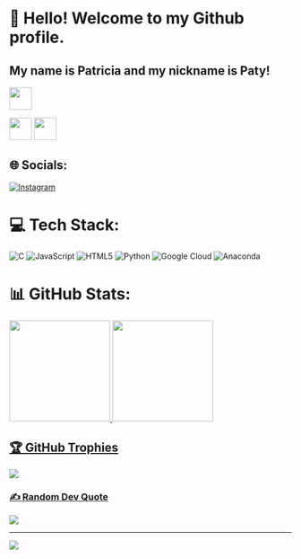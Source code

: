 # 👋 Hello! Welcome to my Github profile.
## My name is Patricia and my nickname is Paty!


<img loading="lazy" src="https://cdn.jsdelivr.net/gh/devicons/devicon/icons/git/git-original.svg" width="40" height="40"/>

<img loading="lazy" src="https://cdn.jsdelivr.net/gh/devicons/devicon/icons/java/java-original.svg" width="40" height="40"/> <img loading="lazy" src="https://cdn.jsdelivr.net/gh/devicons/devicon/icons/linux/linux-original.svg" width="40" height="40"/> 


## 🌐 Socials:
[![Instagram](https://img.shields.io/badge/Instagram-%23E4405F.svg?logo=Instagram&logoColor=white)](https://instagram.com/pathnog_) 

# 💻 Tech Stack:
![C](https://img.shields.io/badge/c-%2300599C.svg?style=for-the-badge&logo=c&logoColor=white) ![JavaScript](https://img.shields.io/badge/javascript-%23323330.svg?style=for-the-badge&logo=javascript&logoColor=%23F7DF1E) ![HTML5](https://img.shields.io/badge/html5-%23E34F26.svg?style=for-the-badge&logo=html5&logoColor=white) ![Python](https://img.shields.io/badge/python-3670A0?style=for-the-badge&logo=python&logoColor=ffdd54) ![Google Cloud](https://img.shields.io/badge/GoogleCloud-%234285F4.svg?style=for-the-badge&logo=google-cloud&logoColor=white) ![Anaconda](https://img.shields.io/badge/Anaconda-%2344A833.svg?style=for-the-badge&logo=anaconda&logoColor=white)


# 📊 GitHub Stats:
<div>
<a href="https://github.com/patricianog">
<img loading="lazy" height="180em" src="https://github-readme-stats.vercel.app/api/top-langs/?username=patricianog&layout=compact&langs_count=7&theme=dracula"/>
<img loading="lazy" height="180em" src="https://github-readme-stats.vercel.app/api?username=patricianog&show_icons=true&theme=dracula&include_all_commits=true&count_private=true"/>
</div>

  
## 🏆 GitHub Trophies
![](https://github-profile-trophy.vercel.app/?username=patricianog&theme=radical&no-frame=false&no-bg=true&margin-w=4)

### ✍️ Random Dev Quote
![](https://quotes-github-readme.vercel.app/api?type=vetical&theme=radical)


---
[![](https://visitcount.itsvg.in/api?id=patricianog&icon=0&color=0)](https://visitcount.itsvg.in)

<!-- Proudly created with GPRM ( https://gprm.itsvg.in ) -->
<!---
patricianog-stack/patricianog-stack is a ✨ special ✨ repository because its `README.md` (this file) appears on your GitHub profile.
You can click the Preview link to take a look at your changes.
--->
